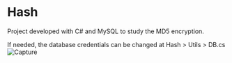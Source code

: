 # Hash

Project developed with C# and MySQL to study the MD5 encryption.

If needed, the database credentials can be changed at Hash > Utils > DB.cs
![Capture](https://user-images.githubusercontent.com/50748653/118691449-7ac12380-b7df-11eb-843f-88829132c548.PNG)

